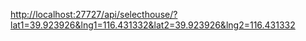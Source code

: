 <http://localhost:27727/api/selecthouse/?lat1=39.923926&lng1=116.431332&lat2=39.923926&lng2=116.431332>
